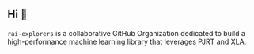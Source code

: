 ## Hi 👋

`rai-explorers` is a collaborative GitHub Organization dedicated to build a high-performance machine learning library that leverages PJRT and XLA.
